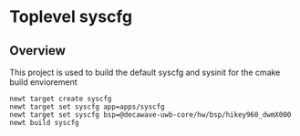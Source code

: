 # Toplevel syscfg

## Overview
This project is used to build the default syscfg and sysinit for the cmake build enviorement

```no-highlight
newt target create syscfg
newt target set syscfg app=apps/syscfg
newt target set syscfg bsp=@decawave-uwb-core/hw/bsp/hikey960_dwmX000
newt build syscfg
```

